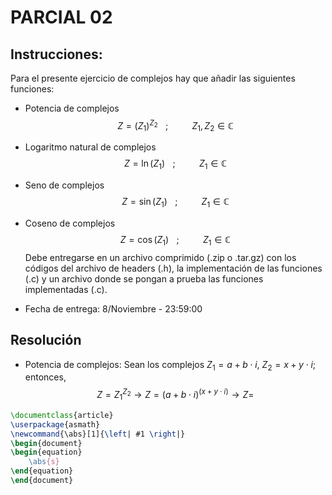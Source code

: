 # PARCIAL 02
## Instrucciones:
Para el presente ejercicio de complejos hay que añadir las siguientes funciones:
* Potencia de complejos
$$
Z=(Z_1)^{Z_2}\hspace{10pt};\hspace{30pt} Z_1,Z_2\in \mathbb{C}
$$
* Logaritmo natural de complejos
$$
Z=\ln\left(Z_1\right)\hspace{10pt};\hspace{30pt} Z_1\in \mathbb{C}
$$
* Seno de complejos
$$
Z=\sin\left(Z_1\right)\hspace{10pt};\hspace{30pt} Z_1\in \mathbb{C}
$$
* Coseno de complejos
$$
Z=\cos\left(Z_1\right)\hspace{10pt};\hspace{30pt} Z_1\in \mathbb{C}
$$
Debe entregarse en un archivo comprimido (.zip o .tar.gz) con los códigos del archivo de headers (.h), la implementación de las funciones (.c) y un archivo donde se pongan a prueba las funciones implementadas (.c).

* Fecha de entrega: 8/Noviembre - 23:59:00

## Resolución
* Potencia de complejos: Sean los complejos $Z_1=a+b\cdot i$, $Z_2=x+y\cdot i$; entonces,
$$
Z = Z_1^{Z_2}
\longrightarrow
Z=(a+b\cdot i)^{(x+y\cdot i)}
\longrightarrow
Z = 
$$
```latex
\documentclass{article}
\userpackage{asmath}
\newcommand{\abs}[1]{\left| #1 \right|}
\begin{document}
\begin{equation}
    \abs{s}
\end{equation}
\end{document}
```